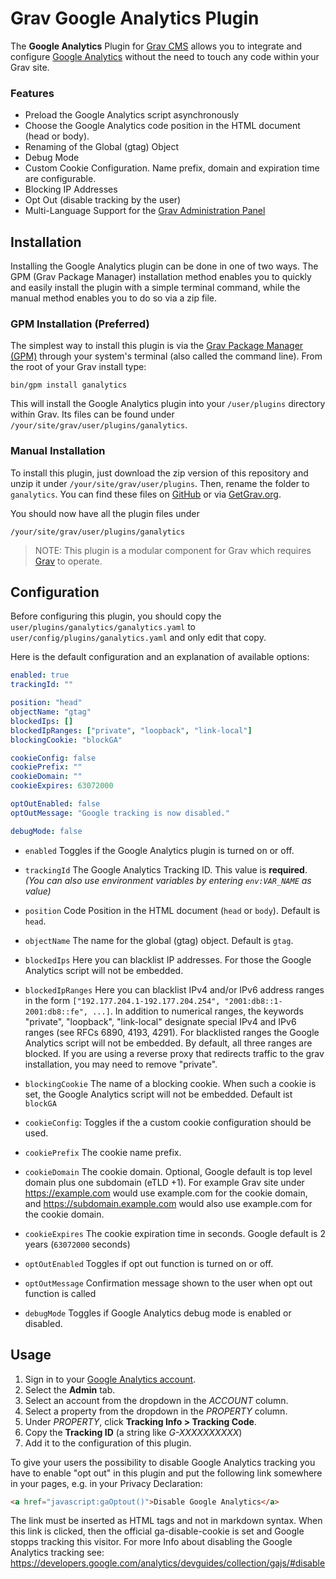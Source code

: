 # Grav Google Analytics Plugin

The **Google Analytics** Plugin for [Grav CMS](http://github.com/getgrav/grav) allows you to integrate and configure [Google Analytics](https://www.google.com/analytics) without the need to touch any code within your Grav site.

### Features
* Preload the Google Analytics script asynchronously
* Choose the Google Analytics code position in the HTML document (head or body).
* Renaming of the Global (gtag) Object
* Debug Mode
* Custom Cookie Configuration. Name prefix, domain and expiration time are configurable.
* Blocking IP Addresses
* Opt Out (disable tracking by the user)
* Multi-Language Support for the [Grav Administration Panel](https://github.com/getgrav/grav-plugin-admin)

## Installation

Installing the Google Analytics plugin can be done in one of two ways. The GPM (Grav Package Manager) installation method enables you to quickly and easily install the plugin with a simple terminal command, while the manual method enables you to do so via a zip file.

### GPM Installation (Preferred)

The simplest way to install this plugin is via the [Grav Package Manager (GPM)](https://learn.getgrav.org/advanced/grav-gpm) through your system's terminal (also called the command line).  From the root of your Grav install type:

    bin/gpm install ganalytics

This will install the Google Analytics plugin into your `/user/plugins` directory within Grav. Its files can be found under `/your/site/grav/user/plugins/ganalytics`.

### Manual Installation

To install this plugin, just download the zip version of this repository and unzip it under `/your/site/grav/user/plugins`. Then, rename the folder to `ganalytics`. You can find these files on [GitHub](https://github.com/escopecz/grav-ganalytics) or via [GetGrav.org](https://getgrav.org/downloads/plugins).

You should now have all the plugin files under

    /your/site/grav/user/plugins/ganalytics
	
> NOTE: This plugin is a modular component for Grav which requires [Grav](http://github.com/getgrav/grav) to operate.

## Configuration

Before configuring this plugin, you should copy the `user/plugins/ganalytics/ganalytics.yaml` to `user/config/plugins/ganalytics.yaml` and only edit that copy.

Here is the default configuration and an explanation of available options:

```yaml
enabled: true
trackingId: ""

position: "head"
objectName: "gtag"
blockedIps: []
blockedIpRanges: ["private", "loopback", "link-local"]
blockingCookie: "blockGA"

cookieConfig: false
cookiePrefix: ""
cookieDomain: ""
cookieExpires: 63072000

optOutEnabled: false
optOutMessage: "Google tracking is now disabled."

debugMode: false
```

* `enabled` Toggles if the Google Analytics plugin is turned on or off.
* `trackingId` The Google Analytics Tracking ID. This value is **required**.
_(You can also use environment variables by entering `env:VAR_NAME` as value)_
* `position` Code Position in the HTML document (`head` or `body`). Default is `head`.
* `objectName` The name for the global (gtag) object. Default is `gtag`.
* `blockedIps` Here you can blacklist IP addresses. For those the Google Analytics script will not be embedded.
* `blockedIpRanges` Here you can blacklist IPv4 and/or IPv6 address ranges in the form `["192.177.204.1-192.177.204.254", "2001:db8::1-2001:db8::fe", ...]`. In addition to numerical ranges, the keywords "private", "loopback", "link-local" designate special IPv4 and IPv6 ranges (see RFCs 6890, 4193, 4291). For blacklisted ranges the Google Analytics script will not be embedded. By default, all three ranges are blocked. If you are using a reverse proxy that redirects traffic to the grav installation, you may need to remove "private".
* `blockingCookie` The name of a blocking cookie. When such a cookie is set, the Google Analytics script will not be embedded. Default ist `blockGA`

* `cookieConfig`: Toggles if the a custom cookie configuration should be used.
* `cookiePrefix` The cookie name prefix.
* `cookieDomain`  The cookie domain. Optional, Google default is top level domain plus one subdomain (eTLD +1). For example Grav site under https://example.com would use example.com for the cookie domain, and https://subdomain.example.com would also use example.com for the cookie domain.
* `cookieExpires` The cookie expiration time in seconds. Google default is 2 years (`63072000` seconds)

* `optOutEnabled` Toggles if opt out function is turned on or off.
* `optOutMessage` Confirmation message shown to the user when opt out function is called

* `debugMode` Toggles if Google Analytics debug mode is enabled or disabled.

## Usage

1. Sign in to your [Google Analytics account](https://www.google.com/analytics/web/#home).
2. Select the **Admin** tab.
3. Select an account from the dropdown in the _ACCOUNT_ column.
4. Select a property from the dropdown in the _PROPERTY_ column.
5. Under _PROPERTY_, click **Tracking Info > Tracking Code**.
6. Copy the **Tracking ID** (a string like _G-XXXXXXXXXX_)
7. Add it to the configuration of this plugin.

To give your users the possibility to disable Google Analytics tracking you have to enable "opt out" in this plugin and put the following link somewhere in your pages, e.g. in your Privacy Declaration:

```html
<a href="javascript:gaOptout()">Disable Google Analytics</a>
```

The link must be inserted as HTML tags and not in markdown syntax. 
When this link is clicked, then the official ga-disable-cookie is set and Google stopps tracking this visitor.
For more Info about disabling the Google Analytics tracking see: https://developers.google.com/analytics/devguides/collection/gajs/#disable
